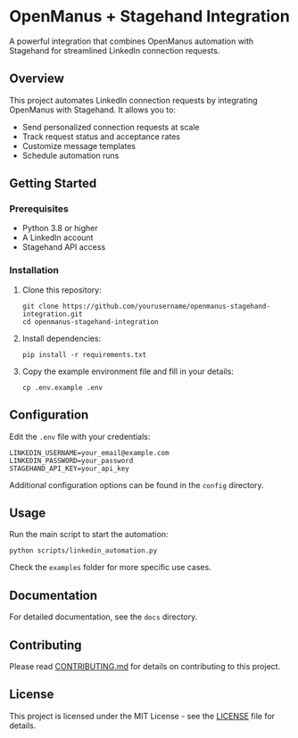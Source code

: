 # OpenManus + Stagehand Integration

A powerful integration that combines OpenManus automation with Stagehand for streamlined LinkedIn connection requests.

## Overview

This project automates LinkedIn connection requests by integrating OpenManus with Stagehand. It allows you to:
- Send personalized connection requests at scale
- Track request status and acceptance rates
- Customize message templates
- Schedule automation runs

## Getting Started

### Prerequisites

- Python 3.8 or higher
- A LinkedIn account
- Stagehand API access

### Installation

1. Clone this repository:
   ```
   git clone https://github.com/yourusername/openmanus-stagehand-integration.git
   cd openmanus-stagehand-integration
   ```

2. Install dependencies:
   ```
   pip install -r requirements.txt
   ```

3. Copy the example environment file and fill in your details:
   ```
   cp .env.example .env
   ```

## Configuration

Edit the `.env` file with your credentials:

```
LINKEDIN_USERNAME=your_email@example.com
LINKEDIN_PASSWORD=your_password
STAGEHAND_API_KEY=your_api_key
```

Additional configuration options can be found in the `config` directory.

## Usage

Run the main script to start the automation:

```
python scripts/linkedin_automation.py
```

Check the `examples` folder for more specific use cases.

## Documentation

For detailed documentation, see the `docs` directory.

## Contributing

Please read [CONTRIBUTING.md](CONTRIBUTING.md) for details on contributing to this project.

## License

This project is licensed under the MIT License - see the [LICENSE](LICENSE) file for details.